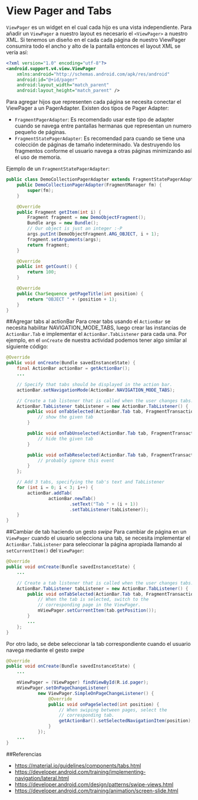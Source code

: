 # View Pager and Tabs

`ViewPager` es un widget en el cual cada hijo es una vista independiente. Para añadir un `ViewPager` a nuestro layout es necesario el `<ViewPager>` a nuestro XML.
Si tenemos un diseño en el cada cada página de nuestro ViewPager consumira todo el ancho y alto de la pantalla entonces el layout XML se vería así:

```xml
<?xml version="1.0" encoding="utf-8"?>
<android.support.v4.view.ViewPager
    xmlns:android="http://schemas.android.com/apk/res/android"
    android:id="@+id/pager"
    android:layout_width="match_parent"
    android:layout_height="match_parent" />
```

Para agregar hijos que representen cada página se necesita conectar el ViewPager a un PagerAdapter. Existen dos tipos de Pager Adapter:

 - `FragmentPagerAdapter`: Es recomendado usar este tipo de adapter cuando se navega entre pantallas hermanas que representan un numero pequeño de páginas.
 - `FragmentStatePagerAdapter`: Es recomendad para cuando se tiene una colección de páginas de tamaño indeterminado. Va destruyendo los fragmentos conforme el usuario navega a otras páginas minimizando así el uso de memoria.

Ejemplo de un `FragmentStatePagerAdapter`:

```java
public class DemoCollectionPagerAdapter extends FragmentStatePagerAdapter {
    public DemoCollectionPagerAdapter(FragmentManager fm) {
        super(fm);
    }

    @Override
    public Fragment getItem(int i) {
        Fragment fragment = new DemoObjectFragment();
        Bundle args = new Bundle();
        // Our object is just an integer :-P
        args.putInt(DemoObjectFragment.ARG_OBJECT, i + 1);
        fragment.setArguments(args);
        return fragment;
    }

    @Override
    public int getCount() {
        return 100;
    }

    @Override
    public CharSequence getPageTitle(int position) {
        return "OBJECT " + (position + 1);
    }
}
```

##Agregar tabs al actionBar
Para crear tabs usando el `ActionBar` se necesita habilitar NAVIGATION_MODE_TABS, luego crear las instancias de `ActionBar.Tab` e implementar el `ActionBar.TabListener` para cada una. Por ejemplo, en el `onCreate` de nuestra actividad podemos tener algo similar al siguiente código:

```java
@Override
public void onCreate(Bundle savedInstanceState) {
    final ActionBar actionBar = getActionBar();
    ...

    // Specify that tabs should be displayed in the action bar.
    actionBar.setNavigationMode(ActionBar.NAVIGATION_MODE_TABS);

    // Create a tab listener that is called when the user changes tabs.
    ActionBar.TabListener tabListener = new ActionBar.TabListener() {
        public void onTabSelected(ActionBar.Tab tab, FragmentTransaction ft) {
            // show the given tab
        }

        public void onTabUnselected(ActionBar.Tab tab, FragmentTransaction ft) {
            // hide the given tab
        }

        public void onTabReselected(ActionBar.Tab tab, FragmentTransaction ft) {
            // probably ignore this event
        }
    };

    // Add 3 tabs, specifying the tab's text and TabListener
    for (int i = 0; i < 3; i++) {
        actionBar.addTab(
                actionBar.newTab()
                        .setText("Tab " + (i + 1))
                        .setTabListener(tabListener));
    }
}
```

##Cambiar de tab haciendo un gesto *swipe*
Para cambiar de página en un `ViewPager` cuando el usuario selecciona una tab, se necesita implementar el `ActionBar.TabListener` para seleccionar la página apropiada llamando al `setCurrentItem()` del `ViewPager`:

```java
@Override
public void onCreate(Bundle savedInstanceState) {
    ...

    // Create a tab listener that is called when the user changes tabs.
    ActionBar.TabListener tabListener = new ActionBar.TabListener() {
        public void onTabSelected(ActionBar.Tab tab, FragmentTransaction ft) {
            // When the tab is selected, switch to the
            // corresponding page in the ViewPager.
            mViewPager.setCurrentItem(tab.getPosition());
        }
        ...
    };
}
```

Por otro lado, se debe seleccionar la tab correspondiente cuando el usuario navega mediante el gesto *swipe*

```java
@Override
public void onCreate(Bundle savedInstanceState) {
    ...

    mViewPager = (ViewPager) findViewById(R.id.pager);
    mViewPager.setOnPageChangeListener(
            new ViewPager.SimpleOnPageChangeListener() {
                @Override
                public void onPageSelected(int position) {
                    // When swiping between pages, select the
                    // corresponding tab.
                    getActionBar().setSelectedNavigationItem(position);
                }
            });
    ...
}
```


##Referencias

 - https://material.io/guidelines/components/tabs.html
 - https://developer.android.com/training/implementing-navigation/lateral.html
 - https://developer.android.com/design/patterns/swipe-views.html
 - https://developer.android.com/training/animation/screen-slide.html

